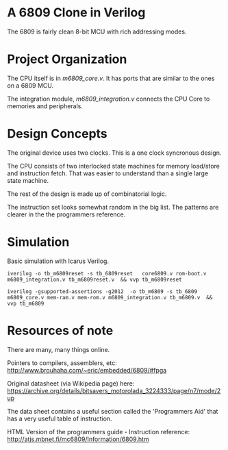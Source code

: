 # A 6809 Clone in Verilog 

The 6809 is fairly clean 8-bit MCU with rich addressing modes.  

# Project Organization

The CPU itself is in *m6809_core.v*.  It has ports that are similar to the ones 
on a 6809 MCU.  

The integration module, *m6809_integration.v* connects the CPU Core to memories
and peripherals.  

# Design Concepts

The original device uses two clocks.   This is a one clock syncronous design.  

The CPU consists of two interlocked state machines for memory load/store and 
instruction fetch.  That was easier to understand than a single large state machine.

The rest of the design is made up of combinatorial logic. 

The instruction set looks somewhat random in the big list.  The patterns are 
clearer in the the programmers reference.

# Simulation 

Basic simulation with Icarus Verilog.  

```iverilog -o tb_m6809reset -s tb_6809reset   core6809.v rom-boot.v m6809_integration.v tb_m6809reset.v  && vvp tb_m6809reset```

```iverilog -gsupported-assertions -g2012  -o tb_m6809 -s tb_6809   m6809_core.v mem-ram.v mem-rom.v m6809_integration.v tb_m6809.v  && vvp tb_m6809```

# Resources of note

There are many, many things online.  

Pointers to compilers, assemblers, etc: http://www.brouhaha.com/~eric/embedded/6809/#fpga

Original datasheet (via Wikipedia page) here: https://archive.org/details/bitsavers_motorolada_3224333/page/n7/mode/2up 

The data sheet contains a useful section called the 'Programmers Aid' that 
has a very useful table of instruction.

HTML Version of the programmers guide - Instruction reference: http://atjs.mbnet.fi/mc6809/Information/6809.htm
